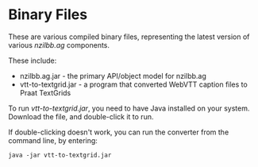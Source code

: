# Binary Files

These are various compiled binary files, representing the latest
version of various *nzilbb.ag* components.

These include:
* nzilbb.ag.jar - the primary API/object model for nzilbb.ag
* vtt-to-textgrid.jar - a program that converted WebVTT caption files
to Praat TextGrids

To run *vtt-to-textgrid.jar*, you need to have Java installed on your
system. Download the file, and double-click it to run.

If double-clicking doesn't work, you can run the converter from the
command line, by entering:
```
java -jar vtt-to-textgrid.jar
```